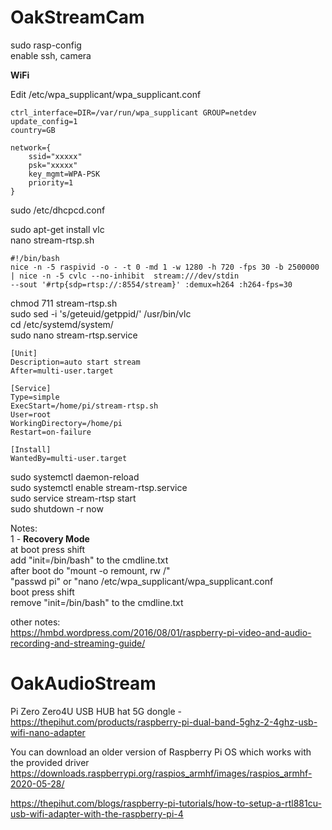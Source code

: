 # OakStreamCam

sudo rasp-config  
enable ssh, camera  
  
**WiFi**
  
Edit /etc/wpa_supplicant/wpa_supplicant.conf  
     
    ctrl_interface=DIR=/var/run/wpa_supplicant GROUP=netdev
    update_config=1
    country=GB
    
    network={
        ssid="xxxxx"
        psk="xxxxx"
        key_mgmt=WPA-PSK
        priority=1
    }
    
sudo /etc/dhcpcd.conf  


sudo apt-get install vlc  
nano stream-rtsp.sh  

    #!/bin/bash
    nice -n -5 raspivid -o - -t 0 -md 1 -w 1280 -h 720 -fps 30 -b 2500000 | nice -n -5 cvlc --no-inhibit  stream:///dev/stdin
    --sout '#rtp{sdp=rtsp://:8554/stream}' :demux=h264 :h264-fps=30

  chmod 711 stream-rtsp.sh  
  sudo sed -i 's/geteuid/getppid/' /usr/bin/vlc  
  cd /etc/systemd/system/  
  sudo  nano stream-rtsp.service  

    [Unit]
    Description=auto start stream
    After=multi-user.target
    
    [Service]
    Type=simple
    ExecStart=/home/pi/stream-rtsp.sh
    User=root
    WorkingDirectory=/home/pi
    Restart=on-failure
    
    [Install]
    WantedBy=multi-user.target

  sudo systemctl daemon-reload  
  sudo systemctl enable stream-rtsp.service  
  sudo service stream-rtsp start  
  sudo shutdown -r now  



Notes:  
1 - **Recovery Mode**  
    at boot press shift  
    add "init=/bin/bash" to the cmdline.txt  
    after boot do "mount -o remount, rw /"  
    "passwd pi" or "nano /etc/wpa_supplicant/wpa_supplicant.conf  
    boot press shift  
    remove "init=/bin/bash" to the cmdline.txt  

other notes:  
https://hmbd.wordpress.com/2016/08/01/raspberry-pi-video-and-audio-recording-and-streaming-guide/  

# OakAudioStream
Pi Zero
Zero4U USB HUB hat
5G dongle - https://thepihut.com/products/raspberry-pi-dual-band-5ghz-2-4ghz-usb-wifi-nano-adapter

You can download an older version of Raspberry Pi OS which works with the provided driver
https://downloads.raspberrypi.org/raspios_armhf/images/raspios_armhf-2020-05-28/

https://thepihut.com/blogs/raspberry-pi-tutorials/how-to-setup-a-rtl881cu-usb-wifi-adapter-with-the-raspberry-pi-4

